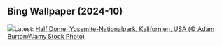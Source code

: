 ## Bing Wallpaper (2024-10)
![](https://www.bing.com/th?id=OHR.HalfDomeYosemite_DE-DE5765529355_UHD.jpg&w=1000)Latest: [Half Dome, Yosemite-Nationalpark, Kalifornien, USA (© Adam Burton/Alamy Stock Photo)](https://www.bing.com/th?id=OHR.HalfDomeYosemite_DE-DE5765529355_UHD.jpg)